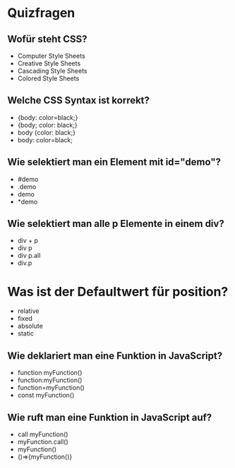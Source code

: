 # Quizfragen

## Wofür steht CSS?

- Computer Style Sheets
- Creative Style Sheets
- Cascading Style Sheets
- Colored Style Sheets

## Welche CSS Syntax ist korrekt?

- {body: color=black;}
- {body; color: black;}
- body {color: black;}
- body: color=black;

## Wie selektiert man ein Element mit id="demo"?

- #demo
- .demo
- demo
- \*demo

## Wie selektiert man alle p Elemente in einem div?

- div + p
- div p
- div p.all
- div.p

# Was ist der Defaultwert für position?

- relative
- fixed
- absolute
- static

## Wie deklariert man eine Funktion in JavaScript?

- function myFunction()
- function:myFunction()
- function=myFunction()
- const myFunction()

## Wie ruft man eine Funktion in JavaScript auf?

- call myFunction()
- myFunction.call()
- myFunction()
- ()=>{myFunction()}
